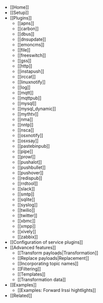 * [[Home]]
* [[Setup]]
* [[Plugins]]
    * [[apns]]
    * [[carbon]]
    * [[dbus]]
    * [[dnsupdate]]
    * [[emoncms]]
    * [[file]]
    * [[freeswitch]]
    * [[gss]]
    * [[http]]
    * [[instapush]]
    * [[irccat]]
    * [[linuxnotify]]
    * [[log]]
    * [[mqtt]]
    * [[mqttpub]]
    * [[mysql]]
    * [[mysql_dynamic]]
    * [[mythtv]]
    * [[nma]]
    * [[nntp]]
    * [[nsca]]
    * [[osxnotify]]
    * [[osxsay]]
    * [[pastebinpub]]
    * [[pipe]]
    * [[prowl]]
    * [[pushalot]]
    * [[pushbullet]]
    * [[pushover]]
    * [[redispub]]
    * [[rrdtool]]
    * [[slack]]
    * [[smtp]]
    * [[sqlite]]
    * [[syslog]]
    * [[twilio]]
    * [[twitter]]
    * [[xbmc]]
    * [[xmpp]]
    * [[xively]]
    * [[zabbix]]
* [[Configuration of service plugins]]
* [[Advanced features]]
    * [[Transform payloads|Transformation]]
    * [[Replace payloads|Replacement]]
    * [[Incorporating topic names]]
    * [[Filtering]]
    * [[Templates]]
    * [[Transformation data]]
* [[Examples]]
    * [[Examples: Forward Irssi hightlights]]
* [[Related]]
